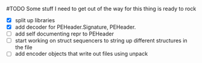 #TODO
Some stuff I need to get out of the way for this thing is ready to rock
- [x] split up libraries
- [x] add decoder for PEHeader.Signature, PEHeader.
- [ ] add self documenting repr to PEHeader
- [ ] start working on struct sequencers to string up different structures in the file
- [ ] add encoder objects that write out files using unpack 
